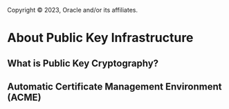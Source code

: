 Copyright © 2023, Oracle and/or its affiliates.

# About Public Key Infrastructure

## What is Public Key Cryptography?

## Automatic Certificate Management Environment \(ACME\)

